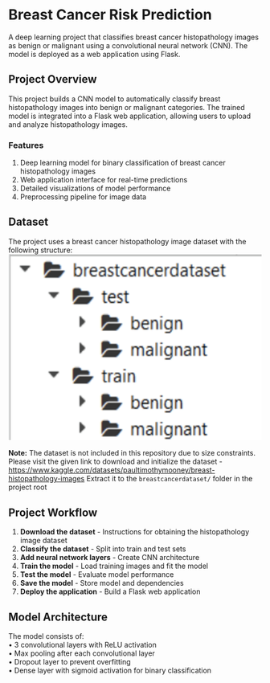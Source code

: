 # Breast Cancer Risk Prediction

A deep learning project that classifies breast cancer histopathology images as benign or malignant using a convolutional neural network (CNN). The model is deployed as a web application using Flask.

## Project Overview
This project builds a CNN model to automatically classify breast histopathology images into benign or malignant categories. The trained model is integrated into a Flask web application, allowing users to upload and analyze histopathology images.
### Features
1. Deep learning model for binary classification of breast cancer histopathology images
2. Web application interface for real-time predictions
3. Detailed visualizations of model performance
4. Preprocessing pipeline for image data


## Dataset
The project uses a breast cancer histopathology image dataset with the following structure:
![dataset-structure](dataset_structure.png)

**Note:** The dataset is not included in this repository due to size constraints. Please visit the given link to download and initialize the dataset - https://www.kaggle.com/datasets/paultimothymooney/breast-histopathology-images
Extract it to the `breastcancerdataset/` folder in the project root

## Project Workflow
1. **Download the dataset** - Instructions for obtaining the histopathology image dataset
2. **Classify the dataset** - Split into train and test sets
3. **Add neural network layers** - Create CNN architecture
4. **Train the model** - Load training images and fit the model
5. **Test the model** - Evaluate model performance
6. **Save the model** - Store model and dependencies
7. **Deploy the application** - Build a Flask web application

## Model Architecture
The model consists of:  
• 3 convolutional layers with ReLU activation  
• Max pooling after each convolutional layer  
• Dropout layer to prevent overfitting  
• Dense layer with sigmoid activation for binary classification
